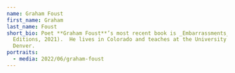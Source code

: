 ```yaml
---
name: Graham Foust
first_name: Graham
last_name: Foust
short_bio: Poet **Graham Foust**’s most recent book is _Embarrassments_ (Flood
  Editions, 2021).  He lives in Colorado and teaches at the University of
  Denver.
portraits:
  - media: 2022/06/graham-foust
---
```

